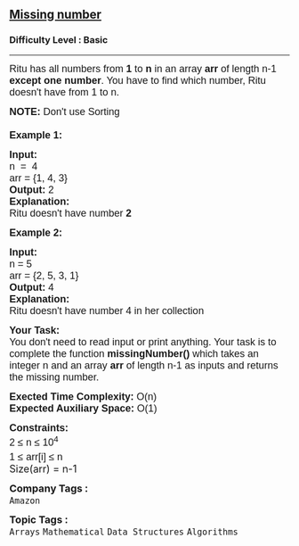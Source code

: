 <h2><a href="https://www.geeksforgeeks.org/problems/missing-number4257/1?page=2&difficulty%5B%5D=-1&category%5B%5D=Arrays&sortBy=submissions">Missing number</a></h2><h3>Difficulty Level : Basic</h3><hr><div class="problems_problem_content__Xm_eO"><p><span style="font-family: arial,helvetica,sans-serif;"><span style="font-size: 18px;">Ritu has all numbers from <strong>1</strong> to <strong>n</strong> in an array <strong>arr</strong> of length n-1 <strong>except</strong> <strong>one number</strong>. You have to find which number, Ritu doesn't have from 1 to n.</span></span></p>
<p><span style="font-family: arial,helvetica,sans-serif;"><span style="font-size: 18px;"><strong>NOTE: </strong>Don't use Sorting<br><br><strong>Example 1:</strong></span></span></p>
<pre><span style="font-family: arial,helvetica,sans-serif;"><span style="font-size: 18px;"><strong>Input:<br></strong>n  =  4                                        <br>arr = {1, 4, 3}
<strong>Output: </strong>2     
<strong>Explanation:</strong>
Ritu doesn't have number <strong>2</strong></span></span></pre>
<p><span style="font-family: arial,helvetica,sans-serif;"><span style="font-size: 18px;"><strong>Example 2:</strong></span></span></p>
<pre><span style="font-family: arial,helvetica,sans-serif;"><span style="font-size: 18px;"><strong>Input:   </strong>                     
n = 5
arr = {2, 5, 3, 1}
<strong>Output: </strong>4
<strong>Explanation:<br></strong>Ritu doesn't have number 4 in her collection</span></span></pre>
<p><span style="font-family: arial,helvetica,sans-serif;"><span style="font-size: 18px;"><strong>Your Task:&nbsp;&nbsp;</strong><br>You don't need to read input or print anything. Your task is to complete the function&nbsp;<strong>missingNumber()</strong> which takes an integer n and an array <strong>arr</strong> of length n-1 as inputs and returns the missing number.</span></span></p>
<p><span style="font-family: arial,helvetica,sans-serif;"><span style="font-size: 18px;"><strong>Exected Time Complexity:</strong> O(n)<br><strong>Expected Auxiliary Space:</strong> O(1)</span></span></p>
<p><span style="font-family: arial,helvetica,sans-serif;"><span style="font-size: 18px;"><strong>Constraints:</strong><br>2 ≤ n ≤ 10<sup>4<br></sup>1 ≤ arr[i] ≤ n<sup><br></sup></span></span><span style="font-size: 18px;">Size(arr) = n-1&nbsp;</span></p></div><p><span style=font-size:18px><strong>Company Tags : </strong><br><code>Amazon</code>&nbsp;<br><p><span style=font-size:18px><strong>Topic Tags : </strong><br><code>Arrays</code>&nbsp;<code>Mathematical</code>&nbsp;<code>Data Structures</code>&nbsp;<code>Algorithms</code>&nbsp;